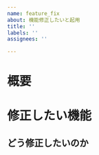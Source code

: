 ```yaml
---
name: feature_fix
about: 機能修正したいと起用
title: ''
labels: ''
assignees: ''

---
```


# 概要

# 修正したい機能

## どう修正したいのか
